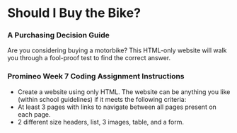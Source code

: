 # Should I Buy the Bike?

### A Purchasing Decision Guide

Are you considering buying a motorbike? This HTML-only website will walk you through a fool-proof test to find the correct answer.

### Promineo Week 7 Coding Assignment Instructions

- Create a website using only HTML. The website can be anything you like (within school guidelines) if it meets the following criteria:
- At least 3 pages with links to navigate between all pages present on each page.
- 2 different size headers, list, 3 images, table, and a form.
